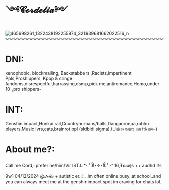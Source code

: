 # ༺𝓒𝓸𝓻𝓭𝓮𝓵𝓲𝓪༻
![465698261_1322438192255874_321939681662022516_n](https://github.com/user-attachments/assets/1e7b1846-486c-4368-bba8-3e739c7f8712)
⫘⫘⫘⫘⫘⫘⫘⫘⫘⫘⫘⫘⫘⫘⫘⫘⫘⫘⫘⫘⫘⫘⫘⫘⫘⫘⫘⫘⫘⫘⫘⫘⫘⫘⫘⫘⫘⫘⫘⫘
# DNI: 
xenophobic, blockmailing, Backstabbers ,Racists,impertinent Ppls,Proshippers, Kpop & cringe fandoms,disrespectful,harrassing,dsmp,pick me,antiromance,Homo,under 10-,pro shippers-
# INT:
Genshin impact,Honkai rail,Countryhumans/balls,Danganronpa,roblox players,Music lvrs,cats,brainrot ppl (skibidi sigma).(U𝔫𝔩𝔢𝔰𝔰 𝔶𝔬𝔲𝔯𝔢 𝔪𝔶 𝔣𝔯𝔦𝔢𝔫𝔡𝔰-)
# About me?: 
Call me Cord,i prefer he/him/Vir ISTJ..⁺‧₊˚ ཐི⋆♱⋆ཋྀ ˚₊‧⁺  16,Ŧє๓คɭє  ++ audhd ౨ৎ 9w1 04/12/2024 @𝒹ℯ𝓁𝒾𝒶 + autistic er..☾..im often online busy..at school..and you can always meet me at the genshinimpact spot
im craving for chats lol..
